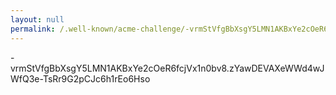```yaml
---
layout: null
permalink: /.well-known/acme-challenge/-vrmStVfgBbXsgY5LMN1AKBxYe2cOeR6fcjVx1n0bv8
---
```


-vrmStVfgBbXsgY5LMN1AKBxYe2cOeR6fcjVx1n0bv8.zYawDEVAXeWWd4wJWfQ3e-TsRr9G2pCJc6h1rEo6Hso
